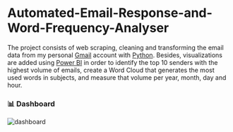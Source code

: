 # Automated-Email-Response-and-Word-Frequency-Analyser

The project consists of web scraping, cleaning and transforming the email data from my personal [Gmail](https://mail.google.com) account with [Python](https://www.python.org/). Besides, visualizations are added using [Power BI](https://powerbi.microsoft.com/) in order to identify the top 10 senders with the highest volume of emails, create a Word Cloud that generates the most used words in subjects, and measure that volume per year, month, day and hour.

### 📊 Dashboard
![dashboard]("https://github.com/anshitN/-Automated-Email-Response-and-Word-Frequency-Analyser-/blob/029c59bb559f7fa4d149df98cd519a4f723796ce/Screenshot%20(11).png")
